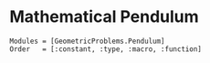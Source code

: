 # Mathematical Pendulum

```@autodocs
Modules = [GeometricProblems.Pendulum]
Order   = [:constant, :type, :macro, :function]
```
